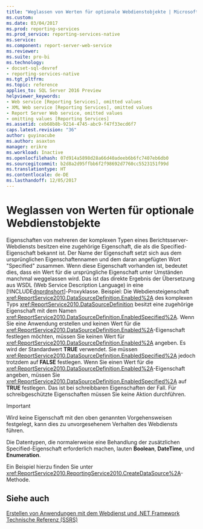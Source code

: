 ```yaml
---
title: "Weglassen von Werten für optionale Webdienstobjekte | Microsoft-Dokumentation"
ms.custom: 
ms.date: 03/04/2017
ms.prod: reporting-services
ms.prod_service: reporting-services-native
ms.service: 
ms.component: report-server-web-service
ms.reviewer: 
ms.suite: pro-bi
ms.technology:
- docset-sql-devref
- reporting-services-native
ms.tgt_pltfrm: 
ms.topic: reference
applies_to: SQL Server 2016 Preview
helpviewer_keywords:
- Web service [Reporting Services], omitted values
- XML Web service [Reporting Services], omitted values
- Report Server Web service, omitted values
- omitting values [Reporting Services]
ms.assetid: ceb68b8b-9214-4745-abc9-f47f33ecd6f7
caps.latest.revision: "36"
author: guyinacube
ms.author: asaxton
manager: erikre
ms.workload: Inactive
ms.openlocfilehash: 07d914a5898d28a66d40adeeb6b6fc7407eb6db0
ms.sourcegitcommit: b2d8a2d95ffbb6f2f98692d7760cc5523151f99d
ms.translationtype: HT
ms.contentlocale: de-DE
ms.lasthandoff: 12/05/2017
---
```

# <a name="omitting-values-for-optional-web-service-objects"></a>Weglassen von Werten für optionale Webdienstobjekte
  Eigenschaften von mehreren der komplexen Typen eines Berichtsserver-Webdiensts besitzen eine zugehörige Eigenschaft, die als die Specified-Eigenschaft bekannt ist. Der Name der Eigenschaft setzt sich aus dem ursprünglichen Eigenschaftennamen und dem daran angefügten Wort "Specified" zusammen. Wenn diese Eigenschaft vorhanden ist, bedeutet dies, dass ein Wert für die ursprüngliche Eigenschaft unter Umständen manchmal weggelassen wird. Das ist das direkte Ergebnis der Übersetzung aus WSDL (Web Service Description Language) in eine [!INCLUDE[dnprdnshort](../../../includes/dnprdnshort-md.md)]-Proxyklasse. Beispiel: Die Webdiensteigenschaft <xref:ReportService2010.DataSourceDefinition.Enabled%2A> des komplexen Typs <xref:ReportService2010.DataSourceDefinition> besitzt eine zugehörige Eigenschaft mit dem Namen <xref:ReportService2010.DataSourceDefinition.EnabledSpecified%2A>. Wenn Sie eine Anwendung erstellen und keinen Wert für die <xref:ReportService2010.DataSourceDefinition.Enabled%2A>-Eigenschaft festlegen möchten, müssen Sie keinen Wert für <xref:ReportService2010.DataSourceDefinition.Enabled%2A> angeben. Es wird der Standardwert **TRUE** verwendet. Sie müssen <xref:ReportService2010.DataSourceDefinition.EnabledSpecified%2A> jedoch trotzdem auf **FALSE** festlegen. Wenn Sie einen Wert für die <xref:ReportService2010.DataSourceDefinition.Enabled%2A>-Eigenschaft angeben, müssen Sie <xref:ReportService2010.DataSourceDefinition.EnabledSpecified%2A> auf **TRUE** festlegen. Das ist bei schreibbaren Eigenschaften der Fall. Für schreibgeschützte Eigenschaften müssen Sie keine Aktion durchführen.  
  
> [!IMPORTANT]  
>  Wird keine Eigenschaft mit den oben genannten Vorgehensweisen festgelegt, kann dies zu unvorgesehenem Verhalten des Webdiensts führen.  
  
 Die Datentypen, die normalerweise eine Behandlung der zusätzlichen Specified-Eigenschaft erforderlich machen, lauten **Boolean**, **DateTime**, und **Enumeration**.  
  
 Ein Beispiel hierzu finden Sie unter <xref:ReportService2010.ReportingService2010.CreateDataSource%2A>-Methode.  
  
## <a name="see-also"></a>Siehe auch  
 [Erstellen von Anwendungen mit dem Webdienst und .NET Framework](../../../reporting-services/report-server-web-service/net-framework/building-applications-using-the-web-service-and-the-net-framework.md)   
 [Technische Referenz (SSRS)](../../../reporting-services/technical-reference-ssrs.md)  
  
  
